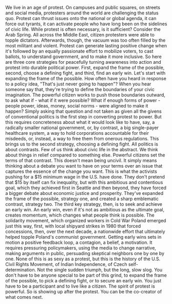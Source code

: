 
We live in an age of protest.
On campuses and public squares,
on streets and social media,
protesters around the world
are challenging the status quo.
Protest can thrust issues
onto the national or global agenda,
it can force out tyrants,
it can activate people who have
long been on the sidelines of civic life.
While protest is often necessary,
is it sufficient?
Consider the Arab Spring.
All across the Middle East,
citizen protesters 
were able to topple dictators.
Afterwards, though,
the vacuum was too often filled 
by the most militant and violent.
Protest can generate 
lasting positive change
when it&#39;s followed by an equally 
passionate effort
to mobilize voters,
to cast ballots,
to understand government,
and to make it more inclusive.
So here are three core strategies for
peacefully turning awareness into action
and protest into durable political power.
First, expand the frame of the possible,
second, choose a defining fight,
and third, find an early win.
Let&#39;s start with expanding the frame
of the possible.
How often have you heard
in response to a policy idea,
&quot;That&#39;s just never going to happen&quot;?
When you hear someone say that,
they&#39;re trying to define the boundaries
of your civic imagination.
The powerful citizen works to push
those boundaries outward,
to ask what if -
what if it were possible?
What if enough forms of power -
people power, ideas, money, social norms -
were aligned to make it happen?
Simply asking that question
and not taken as given all the givens
of conventional politics
is the first step in converting
protest to power.
But this requires concreteness about what
it would look like to have, say,
a radically smaller national government,
or, by contrast, a big single-payer
healthcare system,
a way to hold corporations accountable
for their misdeeds,
or, instead, a way to free them
from onerous regulations.
This brings us to the second strategy,
choosing a defining fight.
All politics is about contrasts.
Few of us think about civic life
in the abstract.
We think about things in relief
compared to something else.
Powerful citizens set the terms
of that contrast.
This doesn&#39;t mean being uncivil.
It simply means thinking about a debate
you want to have on your terms
over an issue that captures the essence
of the change you want.
This is what the activists pushing for
a $15 minimum wage in the U.S. have done.
They don&#39;t pretend that $15 by itself
can fix inequality,
but with this ambitious 
and contentious goal,
which they achieved first in Seattle
and then beyond,
they have forced a bigger debate
about economic justice and prosperity.
They&#39;ve expanded the frame 
of the possible, strategy one,
and created a sharp emblematic contrast,
strategy two.
The third key strategy, then,
is to seek and achieve an early win.
An early win, even if it&#39;s not 
as ambitious as the ultimate goal,
creates momentum,
which changes 
what people think is possible.
The solidarity movement,
which organized workers in Cold War Poland
emerged just this way,
first, with local shipyard strikes in 1980
that forced concessions,
then, over the next decade,
a nationwide effort 
that ultimately helped topple
Poland&#39;s communist government.
Getting early wins sets in motion
a positive feedback loop,
a contagion, a belief, a motivation.
It requires pressuring policymakers,
using the media to change narrative,
making arguments in public,
persuading skeptical neighbors
one by one by one.
None of this is as sexy as a protest,
but this is the history 
of the U.S. Civil Rights Movement,
of Indian Independence,
of Czech self-determination.
Not the single sudden triumph,
but the long, slow slog.
You don&#39;t have to be anyone special
to be part of this grind,
to expand the frame of the possible,
to pick a defining fight,
or to secure an early win.
You just have to be a participant
and to live like a citizen.
The spirit of protest is powerful.
So is showing up after the protest.
You can be the co-creator 
of what comes next.
